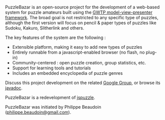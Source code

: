 PuzzleBazar is an open-source project for the development of a web-based system for puzzle amateurs built using the [GWTP model-view-presenter framework](http://code.google.com/p/gwt-platform/). The broad goal is not restricted to any specific type of puzzles, although the first version will focus on pencil & paper types of puzzles like Sudoku, Kakuro, Slitherlink and others.

The key features of the system are the following :
  * Extensible platform, making it easy to add new types of puzzles
  * Entirely runnable from a javascript-enabled browser (no flash, no plug-in)
  * Community-centered : open puzzle creation, group statistics, etc.
  * Support for learning tools and tutorials
  * Includes an embedded encyclopedia of puzzle genres

Discuss this project development on the related [Google Group](http://groups.google.com/group/puzzlebazar-dev), or browse its [javadoc](http://puzzlebazar.googlecode.com/svn/javadoc/index.html).

PuzzleBazar is a redevelopment of [jspuzzle](http://code.google.com/p/jspuzzle).

PuzzleBazar was initiated by Philippe Beaudoin (philippe.beaudoin@gmail.com).